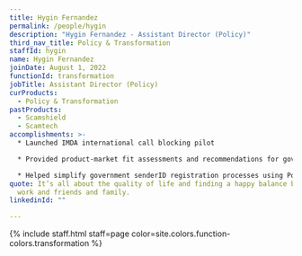 ```yaml
---
title: Hygin Fernandez
permalink: /people/hygin
description: "Hygin Fernandez - Assistant Director (Policy)"
third_nav_title: Policy & Transformation
staffId: hygin
name: Hygin Fernandez
joinDate: August 1, 2022
functionId: transformation
jobTitle: Assistant Director (Policy)
curProducts:
  - Policy & Transformation
pastProducts:
  - Scamshield
  - Scamtech
accomplishments: >-
  * Launched IMDA international call blocking pilot

  * Provided product-market fit assessments and recommendations for government tech projects, leading to >S$1M savings

  * Helped simplify government senderID registration processes using Postman.gov.sg
quote: It’s all about the quality of life and finding a happy balance between
  work and friends and family.
linkedinId: ""

---
```


{% include staff.html staff=page color=site.colors.function-colors.transformation %}
